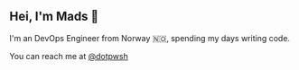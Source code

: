 ## Hei, I'm Mads 👋

I'm an DevOps Engineer from Norway 🇳🇴, spending my days writing code.

You can reach me at [@dotpwsh](https://twitter.com/dotpwsh)


<!--
**madsaune/madsaune** is a ✨ _special_ ✨ repository because its `README.md` (this file) appears on your GitHub profile.

Here are some ideas to get you started:

- 🔭 I’m currently working on ...
- 🌱 I’m currently learning ...
- 👯 I’m looking to collaborate on ...
- 🤔 I’m looking for help with ...
- 💬 Ask me about ...
- 📫 How to reach me: ...
- 😄 Pronouns: ...
- ⚡ Fun fact: ...
-->
